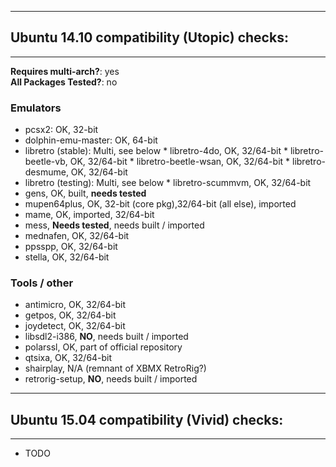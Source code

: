 ----------------------------------------------------
## Ubuntu 14.10 compatibility (Utopic) checks:
----------------------------------------------------

**Requires multi-arch?**: yes  
**All Packages Tested?**: no

### Emulators
* pcsx2: OK, 32-bit
* dolphin-emu-master: OK, 64-bit
* libretro (stable): Multi, see below
      * libretro-4do, OK, 32/64-bit
      * libretro-beetle-vb, OK, 32/64-bit
      * libretro-beetle-wsan, OK, 32/64-bit
      * libretro-desmume, OK, 32/64-bit
* libretro (testing): Multi, see below
      * libretro-scummvm, OK, 32/64-bit
* gens, OK, built, **needs tested**
* mupen64plus, OK, 32-bit (core pkg),32/64-bit (all else), imported
* mame, OK, imported, 32/64-bit
* mess, **Needs tested**, needs built / imported
* mednafen, OK, 32/64-bit
* ppsspp, OK, 32/64-bit
* stella, OK, 32/64-bit

### Tools / other
* antimicro, OK, 32/64-bit
* getpos, OK, 32/64-bit
* joydetect, OK, 32/64-bit
* libsdl2-i386, **NO**, needs built / imported
* polarssl, OK, part of official repository
* qtsixa, OK, 32/64-bit
* shairplay, N/A (remnant of XBMX RetroRig?)
* retrorig-setup, **NO**, needs built / imported

----------------------------------------------------
## Ubuntu 15.04 compatibility (Vivid) checks:
----------------------------------------------------

* TODO
